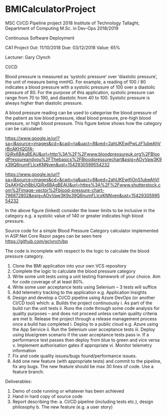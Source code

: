 # BMICalculatorProject
MSC CI/CD Pipeline project 2018
Institute of Technology Tallaght, Department of Computing
M.Sc. in Dev-Ops
2018/2019

Continuous Software Deployment

CA1 Project
Out: 11/10/2018
Due: 03/12/2018
Value: 65%

Lecturer: Gary Clynch

CI/CD

Blood pressure is measured as ‘systolic pressure’ over ‘diastolic pressure’, the unit of measure being mmHG. For example, a reading of 100 / 80 indicates a blood pressure with a systolic pressure of 100 over a diastolic pressure of 80. For the purpose of this application, systolic pressure can range from 70 to 190, and diastolic from 40 to 100. Systolic pressure is always higher than diastolic pressure.

A blood pressure reading can be used to categorise the blood pressure of the patient as low blood pressure, ideal blood pressure, pre-high blood pressure, or high blood pressure. This figure below shows how the category can be calculated:

https://www.google.ie/url?sa=i&source=images&cd=&cad=rja&uact=8&ved=2ahUKEwjPwLzF1ubeAhVrBcAKHQGfA-IQjRx6BAgBEAU&url=http%3A%2F%2Fwww.bloodpressureuk.org%2FBloodPressureandyou%2FThebasics%2FBloodpressurechart&psig=AOvVaw3K9x39Q6numFLlcxKNNven&ust=1542930599554232

https://www.google.ie/url?sa=i&source=images&cd=&cad=rja&uact=8&ved=2ahUKEwjfiOnS1ubeAhVlDsAKHQvhBbUQjRx6BAgBEAU&url=https%3A%2F%2Fwww.shutterstock.com%2Fimage-vector%2Fblood-pressure-chart-796872802&psig=AOvVaw3K9x39Q6numFLlcxKNNven&ust=1542930599554232

In the above figure (linked) consider the lower limits to be inclusive in the category e.g. a systolic value of 140 or greater indicates high blood pressure.  

Source code for a simple Blood Pressure Category  calculator implemented in ASP.Net Core Razor pages can be seen here https://github.com/gclynch/bp

The code is incomplete with respect to the logic to calculate the blood pressure category.

1.	Clone the  BMI application into your own VCS repository
2.	Complete the logic to calculate the blood pressure category
3.	Write some unit tests using a unit testing framework of your choice. Aim for code coverage of at least 80%.
4.	Write some user acceptance tests using Selenium – 3 tests will suffice
5.	Add telemetry tracking to the application e.g. Application Insights
6.	Design and develop a CI/CD pipeline using Azure DevOps (or another CI/CD tool) which:
a.	Builds the project continuously
i.	As part of the build run the unit tests
ii.	Runs the code through some code analysis for quality purposes – and does not proceed unless certain quality criteria are met
b.	Release the project through a release management process once a build has completed
i.	Deploy to a public cloud e.g. Azure using the App Service
ii.	Run the Selenium user acceptance tests
iii.	Deploy using blue/green scenario if the user acceptance tests pass
iv.	If a performance test passes then deploy from blue to green and vice versa
v.	Implement authorisation gates if appropriate
vi.	Monitor telemetry information
7.	Fix and code quality issues/bugs found/performance issues. 
8.	Add one new feature (with appropriate tests) and commit to the pipeline, fix any bugs. The new feature should be max 30 lines of code. Use a feature branch.

Deliverables: 
1.	Demo of code running or whatever has been achieved
2.	Hand in hard copy of source code
3.	Report describing the:
a.	CI/CD pipeline (including tests etc.), design philosophy
b.	The new feature (e.g. a user story)


